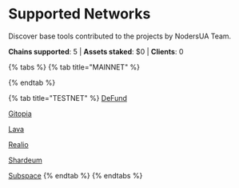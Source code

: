 # Supported Networks

Discover base tools contributed to the projects by NodersUA Team.

**Chains supported**: 5 | **Assets staked**: $0 | **Clients**: 0

{% tabs %}
{% tab title="MAINNET" %}

{% endtab %}

{% tab title="TESTNET" %}
[DeFund](../testnet/defund/)

[Gitopia](../testnet/gitopia/)

[Lava](../testnet/lava-network/)

[Realio](../testnet/realio/)

[Shardeum](../testnet/shardeum/)

[Subspace](broken-reference)
{% endtab %}
{% endtabs %}
